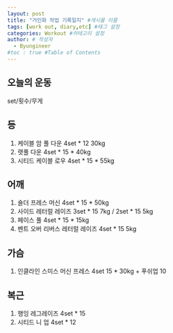 ```yaml
---
layout: post
title: "거인화 작업 기록일지" #게시물 이름
tags: [work out, diary,etc] #태그 설정
categories: Workout #카테고리 설정
author: # 작성자
  - Byungineer
#toc : true #Table of Contents
---
```


## 오늘의 운동
set/횟수/무게

등
---
1. 케이블 암 풀 다운 4set * 12 30kg
2. 랫풀 다운 4set * 15 * 40kg
4. 시티드 케이블 로우 4set * 15 * 55kg

어깨
---
1. 숄더 프레스 머신 4set * 15 * 50kg
2. 사이드 레터럴 레이즈 3set * 15 7kg / 2set * 15 5kg
3. 페이스 풀 4set * 15 * 15kg
4. 벤트 오버 리버스 레터럴 레이즈 4set * 15 5kg

가슴
---
1. 인클라인 스미스 머신 프레스 4set 15 * 30kg + 푸쉬업 10

복근
---
1. 행잉 레그레이즈 4set * 15
2. 시티드 니 업 4set * 12